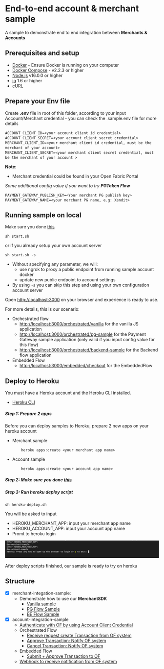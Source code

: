 # End-to-end account & merchant sample

A sample to demonstrate end to end integration between ****Merchants & Accounts****

## Prerequisites and setup

* [Docker](https://www.docker.com/products/overview) - Ensure Docker is running on your computer
* [Docker Compose](https://docs.docker.com/compose/overview/) - v2.2.3 or higher
* [Node.js](https://nodejs.org/en/) v16.0.0 or higher
* [jq](https://stedolan.github.io/jq/) 1.6 or higher
* [cURL](https://curl.se/download.html)

## Prepare your Env file

Create **.env** file in root of this folder, according to your input Account/Merchant credential - you can check the .sample.env file for more details

```shell
ACCOUNT_CLIENT_ID=<your account client id credential>
ACCOUNT_CLIENT_SECRET=<your account client secret credential>
MERCHANT_CLIENT_ID=<your merchant client id credential, must be the merchant of your account>
MERCHANT_CLIENT_SECRET=<your merchant client secret credential, must be the merchant of your account >
```

**Note:**

* Merchant credential could be found in your Open Fabric Portal

*Some additional config value if you want to try ***PGToken Flow****

```shell
PAYMENT_GATEWAY_PUBLISH_KEY=<Your merchant PG publish key>
PAYMENT_GATEWAY_NAME=<your merchant PG name, e.g: Xendit>
```
## Running sample on local

Make sure you done [this](#prepare-your-env-file)

```shell
sh start.sh
```

or if you already setup your own account server

```shell
sh start.sh -s
```

* Without specifying any parameter, we will:
  * use ngrok to proxy a public endpoint from running sample account docker
  * update new public endpoint to account settings
* By using `-s` you can skip this step and using your own configuration account server

Open <http://localhost:3000> on your browser and experience is ready to use.

For more details, this is our scenario:

* Orchestrated flow
  * [http://localhost:3000/orchestrated/vanilla](http://localhost:3000/orchestrated/vanilla) for the vanilla JS application
  * [http://localhost:3000/orchestrated/pg-sample](http://localhost:3000/orchestrated/pg-sample) for the Payment Gateway sample application (only valid if you input config value for this flow)
  * [http://localhost:3000/orchestrated/backend-sample](http://localhost:3000/orchestrated/backend-sample) for the Backend flow application
* Embedded Flow
  * [http://localhost:3000/embedded/checkout](http://localhost:3000/embedded/checkout) for the EmbeddedFlow

## Deploy to Heroku

You must have a Heroku account and the Heroku CLI installed.

* [Heroku CLI](https://devcenter.heroku.com/articles/heroku-cli)

##### Step 1: Prepare 2 apps

Before you can deploy samples to Heroku, prepare 2 new apps on your heroku account

* Merchant sample

    ```shell
        heroku apps:create <your merchant app name>
    ```

* Account sample

    ```shell
        heroku apps:create <your account app name>
    ```

##### Step 2: Make sure you done [this](#prepare-your-env-file)

##### Step 3: Run heroku deploy script

```shell
sh heroku-deploy.sh
```

You will be asked to input

* HEROKU_MERCHANT_APP: input your merchant app name
* HEROKU_ACCOUNT_APP: input your account app name
* Promt to heroku login 

![](image/heroku-deploy.png)

After deploy scripts finished, our sample is ready to try on heroku

## Structure

* [x] merchant-integation-sample:
  * Demonstrate how to use our **MerchantSDK**
    * [Vanilla sample](merchant-integration-sample/public/vanilla.html)
    * [PG Flow Sample](merchant-integration-sample/components/PGSample.tsx)
    * [BE Flow Sample](merchant-integration-samples/frontend-sample/src/BackendSample.tsx)
* [x] account-integration-sample
  * [Authenticate with OF by using Account Client Credential](account-integration-sample/services/auth.js)
  * Orchestrated Flow
    * [Receive request create Transaction from OF system](account-integration-sample/services/of-transactions/createTransaction.js)
    * [Approve Transaction: Notify OF system](account-integration-sample/services/of-transactions/approveTransaction.js)
    * [Cancel Transaction: Notify OF system](account-integration-sample/services/of-transactions/cancelTransaction.js)
  * Embedded Flow
    * [Submit + Approve Transaction to OF](account-integration-sample/services/of-transactions/createTransactions_embedded.js)
  * [Webhook to receive notification from OF system](account-integration-sample/controllers/notificationWebhook/api.controller.js)
